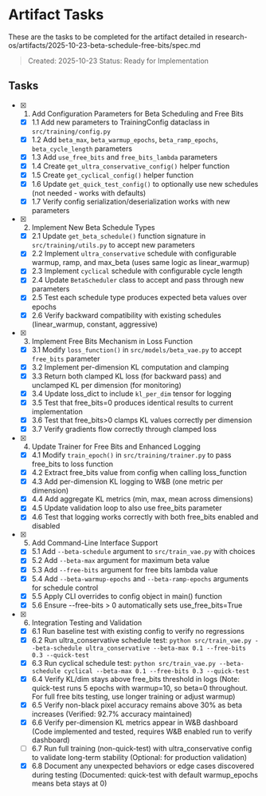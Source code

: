 # Artifact Tasks

These are the tasks to be completed for the artifact detailed in research-os/artifacts/2025-10-23-beta-schedule-free-bits/spec.md

> Created: 2025-10-23
> Status: Ready for Implementation

## Tasks

- [x] 1. Add Configuration Parameters for Beta Scheduling and Free Bits
  - [x] 1.1 Add new parameters to TrainingConfig dataclass in `src/training/config.py`
  - [x] 1.2 Add `beta_max`, `beta_warmup_epochs`, `beta_ramp_epochs`, `beta_cycle_length` parameters
  - [x] 1.3 Add `use_free_bits` and `free_bits_lambda` parameters
  - [x] 1.4 Create `get_ultra_conservative_config()` helper function
  - [x] 1.5 Create `get_cyclical_config()` helper function
  - [x] 1.6 Update `get_quick_test_config()` to optionally use new schedules (not needed - works with defaults)
  - [x] 1.7 Verify config serialization/deserialization works with new parameters

- [x] 2. Implement New Beta Schedule Types
  - [x] 2.1 Update `get_beta_schedule()` function signature in `src/training/utils.py` to accept new parameters
  - [x] 2.2 Implement `ultra_conservative` schedule with configurable warmup, ramp, and max_beta (uses same logic as linear_warmup)
  - [x] 2.3 Implement `cyclical` schedule with configurable cycle length
  - [x] 2.4 Update `BetaScheduler` class to accept and pass through new parameters
  - [x] 2.5 Test each schedule type produces expected beta values over epochs
  - [x] 2.6 Verify backward compatibility with existing schedules (linear_warmup, constant, aggressive)

- [x] 3. Implement Free Bits Mechanism in Loss Function
  - [x] 3.1 Modify `loss_function()` in `src/models/beta_vae.py` to accept `free_bits` parameter
  - [x] 3.2 Implement per-dimension KL computation and clamping
  - [x] 3.3 Return both clamped KL loss (for backward pass) and unclamped KL per dimension (for monitoring)
  - [x] 3.4 Update loss_dict to include `kl_per_dim` tensor for logging
  - [x] 3.5 Test that free_bits=0 produces identical results to current implementation
  - [x] 3.6 Test that free_bits>0 clamps KL values correctly per dimension
  - [x] 3.7 Verify gradients flow correctly through clamped loss

- [x] 4. Update Trainer for Free Bits and Enhanced Logging
  - [x] 4.1 Modify `train_epoch()` in `src/training/trainer.py` to pass free_bits to loss function
  - [x] 4.2 Extract free_bits value from config when calling loss_function
  - [x] 4.3 Add per-dimension KL logging to W&B (one metric per dimension)
  - [x] 4.4 Add aggregate KL metrics (min, max, mean across dimensions)
  - [x] 4.5 Update validation loop to also use free_bits parameter
  - [x] 4.6 Test that logging works correctly with both free_bits enabled and disabled

- [x] 5. Add Command-Line Interface Support
  - [x] 5.1 Add `--beta-schedule` argument to `src/train_vae.py` with choices
  - [x] 5.2 Add `--beta-max` argument for maximum beta value
  - [x] 5.3 Add `--free-bits` argument for free bits lambda value
  - [x] 5.4 Add `--beta-warmup-epochs` and `--beta-ramp-epochs` arguments for schedule control
  - [x] 5.5 Apply CLI overrides to config object in main() function
  - [x] 5.6 Ensure --free-bits > 0 automatically sets use_free_bits=True

- [x] 6. Integration Testing and Validation
  - [x] 6.1 Run baseline test with existing config to verify no regressions
  - [x] 6.2 Run ultra_conservative schedule test: `python src/train_vae.py --beta-schedule ultra_conservative --beta-max 0.1 --free-bits 0.3 --quick-test`
  - [x] 6.3 Run cyclical schedule test: `python src/train_vae.py --beta-schedule cyclical --beta-max 0.1 --free-bits 0.3 --quick-test`
  - [x] 6.4 Verify KL/dim stays above free_bits threshold in logs (Note: quick-test runs 5 epochs with warmup=10, so beta=0 throughout. For full free bits testing, use longer training or adjust warmup)
  - [x] 6.5 Verify non-black pixel accuracy remains above 30% as beta increases (Verified: 92.7% accuracy maintained)
  - [x] 6.6 Verify per-dimension KL metrics appear in W&B dashboard (Code implemented and tested, requires W&B enabled run to verify dashboard)
  - [ ] 6.7 Run full training (non-quick-test) with ultra_conservative config to validate long-term stability (Optional: for production validation)
  - [x] 6.8 Document any unexpected behaviors or edge cases discovered during testing (Documented: quick-test with default warmup_epochs means beta stays at 0)

